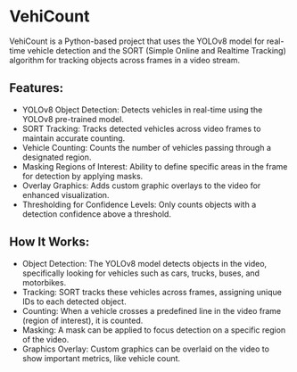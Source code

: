 # VehiCount
VehiCount is a Python-based project that uses the YOLOv8 model for real-time vehicle detection and the SORT (Simple Online and Realtime Tracking) algorithm for tracking objects across frames in a video stream.

## Features:

- YOLOv8 Object Detection: Detects vehicles in real-time using the YOLOv8 pre-trained model.
- SORT Tracking: Tracks detected vehicles across video frames to maintain accurate counting.
- Vehicle Counting: Counts the number of vehicles passing through a designated region.
- Masking Regions of Interest: Ability to define specific areas in the frame for detection by applying masks.
- Overlay Graphics: Adds custom graphic overlays to the video for enhanced visualization.
- Thresholding for Confidence Levels: Only counts objects with a detection confidence above a threshold.


## How It Works:
- Object Detection: The YOLOv8 model detects objects in the video, specifically looking for vehicles such as cars, trucks, buses, and motorbikes.
- Tracking: SORT tracks these vehicles across frames, assigning unique IDs to each detected object.
- Counting: When a vehicle crosses a predefined line in the video frame (region of interest), it is counted.
- Masking: A mask can be applied to focus detection on a specific region of the video.
- Graphics Overlay: Custom graphics can be overlaid on the video to show important metrics, like vehicle count.



